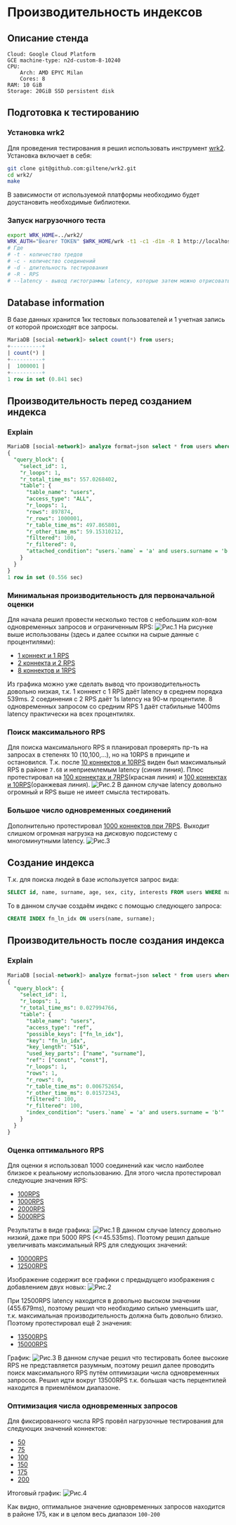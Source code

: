 # Производительность индексов
## Описание стенда
```
Cloud: Google Cloud Platform
GCE machine-type: n2d-custom-8-10240
CPU:
	Arch: AMD EPYC Milan
	Cores: 8
RAM: 10 GiB
Storage: 20GiB SSD persistent disk
```
## Подготовка к тестированию
### Установка wrk2
Для проведения тестирования я решил использовать инструмент [wrk2](https://github.com/giltene/wrk2).
Установка включает в себя:
```bash
git clone git@github.com:giltene/wrk2.git
cd wrk2/
make
```
В зависимости от используемой платформы необходимо будет доустановить необходимые библиотеки.
### Запуск нагрузочного теста
```bash
export WRK_HOME=../wrk2/
WRK_AUTH="Bearer TOKEN" $WRK_HOME/wrk -t1 -c1 -d1m -R 1 http://localhost:8080 --latency -s loadtest/lt.lua
# Где
# -t - количество тредов
# -c - количество соединений
# -d - длительность тестирования
# -R - RPS
# --latency - вывод гистограммы latency, которые затем можно отрисовать, например с помощью http://hdrhistogram.github.io/HdrHistogram/plotFiles.html
```
## Database information
В базе данных хранится 1кк тестовых пользователей и 1 учетная запись от которой происходят все запросы.
```sql
MariaDB [social-network]> select count(*) from users;
+----------+
| count(*) |
+----------+
|  1000001 |
+----------+
1 row in set (0.841 sec)
```
## Производительность перед созданием индекса
### Explain
```sql
MariaDB [social-network]> analyze format=json select * from users where name = 'a' and surname = 'b';
{
  "query_block": {
    "select_id": 1,
    "r_loops": 1,
    "r_total_time_ms": 557.0268402,
    "table": {
      "table_name": "users",
      "access_type": "ALL",
      "r_loops": 1,
      "rows": 897874,
      "r_rows": 1000001,
      "r_table_time_ms": 497.865801,
      "r_other_time_ms": 59.15310212,
      "filtered": 100,
      "r_filtered": 0,
      "attached_condition": "users.`name` = 'a' and users.surname = 'b'"
    }
  }
}
1 row in set (0.556 sec)
```
### Минимальная производительность для первоначальной оценки
Для начала решил провести несколько тестов с небольшим кол-вом одновременных запросов и ограниченным RPS:
![Рис.1](../loadtest/results/before_index/Histogram1.png)
На рисунке выше использованы (здесь и далее ссылки на сырые данные с процентилями):
- [1 коннект и 1 RPS](../loadtest/results/before_index/t1c1rps1.wrk)
- [2 коннекта и 2 RPS](../loadtest/results/before_index/t2c2rps2.wrk)
- [8 коннектов и 1RPS](../loadtest/results/before_index/t8c8rps1.wrk)

Из графика можно уже сделать вывод что производительность довольно низкая, т.к. 1 коннект с 1 RPS даёт latency в среднем порядка 539ms. 2 соединения с 2 RPS даёт 1s latency на 90-м процентиле. 8 одновременных запросом со средним RPS 1 даёт стабильные 1400ms latency практически на всех процентилях.
### Поиск максимального RPS
Для поиска максимального RPS я планировал проверять пр-ть на запросах в степенях 10 (10,100,...), но на 10RPS в принципе и остановился. Т.к. после [10 коннектов и 10RPS](../loadtest/results/before_index/t10c10rps10.wrk) виден был максимальный RPS в районе `7.68` и неприемлемым latency (синия линия). Плюс протестировал на [100 коннектах и 7RPS](../loadtest/results/before_index/t10c100rps7.wrk)(красная линия) и [100 коннектах и 10RPS](../loadtest/results/before_index/t10c100rps10.wrk)(оранжевая линия).
![Рис.2](../loadtest/results/before_index/Histogram2.png)
В данном случае latency довольно огромный и RPS выше не имеет смысла тестировать.
### Большое число одновременных соединений
Дополнительно протестировал [1000 коннектов при 7RPS](../loadtest/results/before_index/t10c1000rps7.wrk). Выходит слишком огромная нагрузка на дисковую подсистему с многоминутными latency.
![Рис.3](../loadtest/results/before_index/Histogram3.png)
## Создание индекса
Т.к. для поиска людей в базе используется запрос вида:
```sql
SELECT id, name, surname, age, sex, city, interests FROM users WHERE name LIKE ? AND surname LIKE ? ORDER BY id ASC
```
То в данном случае создаём индекс с помощью следующего запроса:
```sql
CREATE INDEX fn_ln_idx ON users(name, surname);
```
## Производительность после создания индекса
### Explain
```sql
MariaDB [social-network]> analyze format=json select * from users where name = 'a' and surname = 'b';
{
  "query_block": {
    "select_id": 1,
    "r_loops": 1,
    "r_total_time_ms": 0.027994766,
    "table": {
      "table_name": "users",
      "access_type": "ref",
      "possible_keys": ["fn_ln_idx"],
      "key": "fn_ln_idx",
      "key_length": "516",
      "used_key_parts": ["name", "surname"],
      "ref": ["const", "const"],
      "r_loops": 1,
      "rows": 1,
      "r_rows": 0,
      "r_table_time_ms": 0.006752654,
      "r_other_time_ms": 0.01572343,
      "filtered": 100,
      "r_filtered": 100,
      "index_condition": "users.`name` = 'a' and users.surname = 'b'"
    }
  }
}
```
### Оценка оптимального RPS
Для оценки я использовал 1000 соединений как число наиболее близкое к реальному использованию. Для этого числа протестировал следующие значения RPS:
- [100RPS](../loadtest/results/after_index/t10c1000rps100.wrk)
- [1000RPS](../loadtest/results/after_index/t10c1000rps1000.wrk)
- [2000RPS](../loadtest/results/after_index/t10c1000rps2000.wrk)
- [5000RPS](../loadtest/results/after_index/t10c1000rps5000.wrk)

Результаты в виде графика:
![Рис.1](../loadtest/results/after_index/Histogram1.png)
В данном случае latency довольно низкий, даже при 5000 RPS (<=45.535ms). Поэтому решил дальше увеличивать максимальный RPS для следующих значений:
- [10000RPS](../loadtest/results/after_index/t10c1000rps10000.wrk)
- [12500RPS](../loadtest/results/after_index/t10c1000rps12500.wrk)

Изображение содержит все графики с предыдущего изображения с добавлением двух новых:
![Рис.2](../loadtest/results/after_index/Histogram2.png)

При 12500RPS latency находится в довольно высоком значении (455.679ms), поэтому решил что необходимо сильно уменьшить шаг, т.к. максимальная производительность должна быть довольно близко. Поэтому протестировал ещё 2 значения:
- [13500RPS](../loadtest/results/after_index/t10c1000rps12500.wrk)
- [15000RPS](../loadtest/results/after_index/t10c1000rps15000.wrk)

График:
![Рис.3](../loadtest/results/after_index/Histogram3.png)
В данном случае решил что тестировать более высокие RPS не представляется разумным, поэтому решил далее проводить поиск максимального RPS путём оптимизации числа одновременных запросов. Решил идти вокруг 13500RPS т.к. большая часть перцентилей находится в приемлёмом диапазоне.
### Оптимизация числа одновременных запросов
Для фиксированного числа RPS провёл нагрузочные тестирования для следующих значений коннектов:
- [50](../loadtest/results/after_index/t10c50rps13500.wrk)
- [75](../loadtest/results/after_index/t10c75rps13500.wrk)
- [100](../loadtest/results/after_index/t10c100rps13500.wrk)
- [150](../loadtest/results/after_index/t10c150rps13500.wrk)
- [175](../loadtest/results/after_index/t10c175rps13500.wrk)
- [200](../loadtest/results/after_index/t10c200rps13500.wrk)

Итоговый график:
![Рис.4](../loadtest/results/after_index/Histogram4.png)

Как видно, оптимальное значение одновременных запросов находится в районе 175, как и в целом весь диапазон `100-200`
